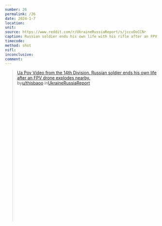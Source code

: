 ```yaml
---
number: 26
permalink: /26
date: 2024-1-7
location:
unit:
source: https://www.reddit.com/r/UkraineRussiaReport/s/jccuOoCCNr
caption: Russian soldier ends his own life with his rifle after an FPV drone explodes nearby
timecode:
method: shot
nsfl:
inconclusive:
comment:
---
```

<blockquote class="reddit-embed-bq" style="height:500px" data-embed-height="566"><a href="https://www.reddit.com/r/UkraineRussiaReport/comments/190wnc4/ua_pov_video_from_the_14th_division_russian/">Ua Pov Video from the 14th Division. Russian soldier ends his own life after an FPV drone explodes nearby.</a><br> by<a href="https://www.reddit.com/user/thisbaoo/">u/thisbaoo</a> in<a href="https://www.reddit.com/r/UkraineRussiaReport/">UkraineRussiaReport</a></blockquote><script async="" src="https://embed.reddit.com/widgets.js" charset="UTF-8"></script>